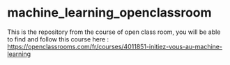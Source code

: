 # machine_learning_openclassroom
This is the repository from the course of open class room, you will be able to find and follow this course here : https://openclassrooms.com/fr/courses/4011851-initiez-vous-au-machine-learning
